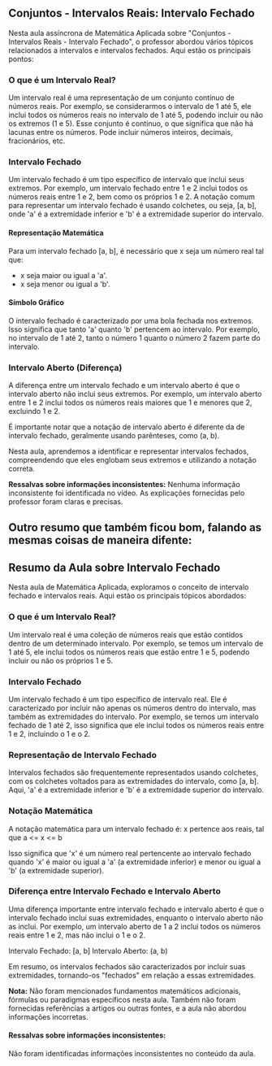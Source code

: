 ## Conjuntos - Intervalos Reais: Intervalo Fechado

Nesta aula assíncrona de Matemática Aplicada sobre "Conjuntos - Intervalos Reais - Intervalo Fechado", o professor abordou vários tópicos relacionados a intervalos e intervalos fechados. Aqui estão os principais pontos:

### O que é um Intervalo Real?
Um intervalo real é uma representação de um conjunto contínuo de números reais. Por exemplo, se considerarmos o intervalo de 1 até 5, ele inclui todos os números reais no intervalo de 1 até 5, podendo incluir ou não os extremos (1 e 5). Esse conjunto é contínuo, o que significa que não há lacunas entre os números. Pode incluir números inteiros, decimais, fracionários, etc.

### Intervalo Fechado
Um intervalo fechado é um tipo específico de intervalo que inclui seus extremos. Por exemplo, um intervalo fechado entre 1 e 2 inclui todos os números reais entre 1 e 2, bem como os próprios 1 e 2. A notação comum para representar um intervalo fechado é usando colchetes, ou seja, [a, b], onde 'a' é a extremidade inferior e 'b' é a extremidade superior do intervalo.

#### Representação Matemática
Para um intervalo fechado [a, b], é necessário que x seja um número real tal que:
- x seja maior ou igual a 'a'.
- x seja menor ou igual a 'b'.

#### Símbolo Gráfico
O intervalo fechado é caracterizado por uma bola fechada nos extremos. Isso significa que tanto 'a' quanto 'b' pertencem ao intervalo. Por exemplo, no intervalo de 1 até 2, tanto o número 1 quanto o número 2 fazem parte do intervalo.

### Intervalo Aberto (Diferença)
A diferença entre um intervalo fechado e um intervalo aberto é que o intervalo aberto não inclui seus extremos. Por exemplo, um intervalo aberto entre 1 e 2 inclui todos os números reais maiores que 1 e menores que 2, excluindo 1 e 2.

É importante notar que a notação de intervalo aberto é diferente da de intervalo fechado, geralmente usando parênteses, como (a, b).

Nesta aula, aprendemos a identificar e representar intervalos fechados, compreendendo que eles englobam seus extremos e utilizando a notação correta.

**Ressalvas sobre informações inconsistentes:** Nenhuma informação inconsistente foi identificada no vídeo. As explicações fornecidas pelo professor foram claras e precisas.


## Outro resumo que também ficou bom, falando as mesmas coisas de maneira difente:


## Resumo da Aula sobre Intervalo Fechado

Nesta aula de Matemática Aplicada, exploramos o conceito de intervalo fechado e intervalos reais. Aqui estão os principais tópicos abordados:

### O que é um Intervalo Real?
Um intervalo real é uma coleção de números reais que estão contidos dentro de um determinado intervalo. Por exemplo, se temos um intervalo de 1 até 5, ele inclui todos os números reais que estão entre 1 e 5, podendo incluir ou não os próprios 1 e 5.

### Intervalo Fechado
Um intervalo fechado é um tipo específico de intervalo real. Ele é caracterizado por incluir não apenas os números dentro do intervalo, mas também as extremidades do intervalo. Por exemplo, se temos um intervalo fechado de 1 até 2, isso significa que ele inclui todos os números reais entre 1 e 2, incluindo o 1 e o 2.

### Representação de Intervalo Fechado
Intervalos fechados são frequentemente representados usando colchetes, com os colchetes voltados para as extremidades do intervalo, como [a, b]. Aqui, 'a' é a extremidade inferior e 'b' é a extremidade superior do intervalo. 

### Notação Matemática
A notação matemática para um intervalo fechado é: 
x pertence aos reais, tal que a <= x <= b

Isso significa que 'x' é um número real pertencente ao intervalo fechado quando 'x' é maior ou igual a 'a' (a extremidade inferior) e menor ou igual a 'b' (a extremidade superior).

### Diferença entre Intervalo Fechado e Intervalo Aberto
Uma diferença importante entre intervalo fechado e intervalo aberto é que o intervalo fechado inclui suas extremidades, enquanto o intervalo aberto não as inclui. Por exemplo, um intervalo aberto de 1 a 2 inclui todos os números reais entre 1 e 2, mas não inclui o 1 e o 2.

Intervalo Fechado: [a, b]
Intervalo Aberto: (a, b)

Em resumo, os intervalos fechados são caracterizados por incluir suas extremidades, tornando-os "fechados" em relação a essas extremidades.

**Nota:** Não foram mencionados fundamentos matemáticos adicionais, fórmulas ou paradigmas específicos nesta aula. Também não foram fornecidas referências a artigos ou outras fontes, e a aula não abordou informações incorretas.

#### Ressalvas sobre informações inconsistentes:
Não foram identificadas informações inconsistentes no conteúdo da aula.